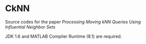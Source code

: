 CkNN
====

Source codes for the paper _Processing Moving kNN Queries Using Influential Neighbor Sets_

JDK 1.6 and MATLAB Compiler Runtime (8.1) are required.



